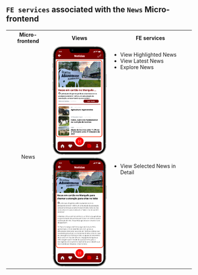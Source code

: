 ## `FE services` associated with the `News` Micro-frontend

<table>
  <tr>
    <th>Micro-frontend</th>
    <th>Views</th>
    <th>FE services</th>
  </tr>
  <tr>
    <td rowspan="3" style="text-align: center;">News</td>
    <td><img src="https://github.com/DuarteVDG/aw-project/blob/main/fe-services/images/News1.png?raw=true" style="width: 150px; height: auto;" /></td>
    <td style="vertical-align: top;">
      <ul>
        <li>View Highlighted News</li>
        <li>View Latest News</li>
        <li>Explore News</li>
      </ul>
    </td>
  </tr>
  <tr>
    <td><img src="https://github.com/DuarteVDG/aw-project/blob/main/fe-services/images/News2.png?raw=true" style="width: 150px; height: auto;" /></td>
    <td style="vertical-align: top;">
      <ul>
        <li>View Selected News in Detail</li>
      </ul>
    </td>
  </tr>
</table>
